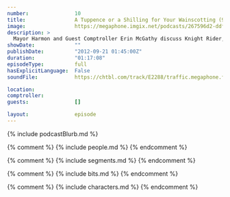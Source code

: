 ```yaml
---
number:               10
title:                A Tuppence or a Shilling for Your Wainscotting (9.10.12)
image:                https://megaphone.imgix.net/podcasts/267596d2-ddfb-11e8-9896-ef11c7c4602a/image/image.jpg?ixlib=rails-4.2.0&max-w=3000&max-h=3000&fit=crop&auto=format,compress
description: >
  Mayor Harmon and Guest Comptroller Erin McGathy discuss Knight Rider, Alf and anxiety, then play a quick round of Dungeons and Dragons before getting into a huge fight about movies and breaking up.
showDate:             ""
publishDate:          "2012-09-21 01:45:00Z"
duration:             "01:17:08"
episodeType:          full
hasExplicitLanguage:  False
soundFile:            https://chtbl.com/track/E2288/traffic.megaphone.fm/STA4509016283.mp3?updated=1555697297

location:             
comptroller:          
guests:               []

layout:               episode
---
```


{% include podcastBlurb.md %}

{% comment %}
{% include people.md %}
{% endcomment %}

{% comment %}
{% include segments.md %}
{% endcomment %}

{% comment %}
{% include bits.md %}
{% endcomment %}

{% comment %}
{% include characters.md %}
{% endcomment %}
